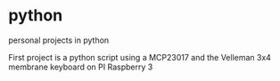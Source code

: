 # python
personal projects in python

First project is a python script using a MCP23017 and the Velleman 3x4 membrane keyboard on PI Raspberry 3
